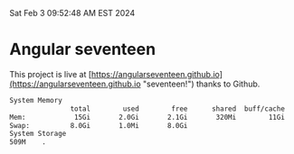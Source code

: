 Sat Feb  3 09:52:48 AM EST 2024

# Angular seventeen


This project is live at [https://angularseventeen.github.io](https://angularseventeen.github.io "seventeen!") thanks to Github.

```bash
System Memory
               total        used        free      shared  buff/cache   available
Mem:            15Gi       2.0Gi       2.1Gi       320Mi        11Gi        13Gi
Swap:          8.0Gi       1.0Mi       8.0Gi
System Storage
509M	.
```
```bash
